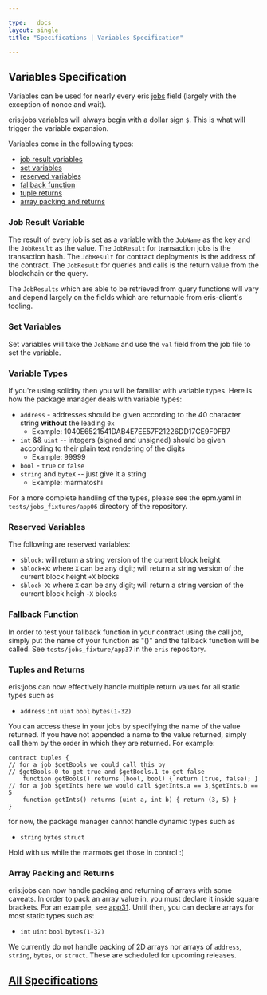 ```yaml
---

type:   docs
layout: single
title: "Specifications | Variables Specification"

---
```


## Variables Specification

Variables can be used for nearly every eris [jobs](/docs/specs/jobs_specification) field (largely with the exception of nonce and wait).

eris:jobs variables will always begin with a dollar sign `$`. This is what will trigger the variable expansion.

Variables come in the following types:

* [job result variables](#job-result-variable)
* [set variables](#set-variables)
* [reserved variables](#reserved-variables)
* [fallback function](#fallback-function)
* [tuple returns](#tuples-and-returns)
* [array packing and returns](#array-packing-and-returns)

### Job Result Variable

The result of every job is set as a variable with the `JobName` as the key and the `JobResult` as the value. The `JobResult` for transaction jobs is the transaction hash. The `JobResult`  for contract deployments is the address of the contract. The `JobResult` for queries and calls is the return value from the blockchain or the query.

The `JobResults` which are able to be retrieved from query functions will vary and depend largely on the fields which are returnable from eris-client's tooling.

### Set Variables

Set variables will take the `JobName` and use the `val` field from the job file to set the variable.

### Variable Types

If you're using solidity then you will be familiar with variable types. Here is how the package manager deals with variable types:

* `address` - addresses should be given according to the 40 character string **without** the leading `0x`
  * Example: 1040E6521541DAB4E7EE57F21226DD17CE9F0FB7
* `int` && `uint` -- integers (signed and unsigned) should be given according to their plain text rendering of the digits
  * Example: 99999
* `bool` - `true` or `false`
* `string` and `byteX` -- just give it a string
  * Example: marmatoshi

For a more complete handling of the types, please see the epm.yaml in `tests/jobs_fixtures/app06` directory of the repository.

### Reserved Variables

The following are reserved variables:

* `$block`: will return a string version of the current block height
* `$block+X`: where `X` can be any digit; will return a string version of the current block height `+X` blocks
* `$block-X`: where `X` can be any digit; will return a string version of the current block heigh `-X` blocks

### Fallback Function

In order to test your fallback function in your contract using the call job, simply put the name of your function as "()" and the fallback function will be called. See `tests/jobs_fixture/app37` in the `eris` repository.

### Tuples and Returns

eris:jobs can now effectively handle multiple return values for all static types such as

* `address` `int` `uint` `bool` `bytes(1-32)`

You can access these in your jobs by specifying the name of the value returned. If you have not appended a name to the value returned, simply call them by the order in which they are returned. For example:

```
contract tuples {
// for a job $getBools we could call this by
// $getBools.0 to get true and $getBools.1 to get false
    function getBools() returns (bool, bool) { return (true, false); }
// for a job $getInts here we would call $getInts.a == 3,$getInts.b == 5
    function getInts() returns (uint a, int b) { return (3, 5) }
}
```

for now, the package manager cannot handle dynamic types such as

* `string` `bytes` `struct`

Hold with us while the marmots get those in control :)

### Array Packing and Returns

eris:jobs can now handle packing and returning of arrays with some caveats. In order to pack an array value in, you must declare it inside square brackets. For an example, see [app31](https://github.com/monax/cli/blob/master/tests/jobs_fixtures/app31-memory_and_storage_arrays_dynamic_forms_static_types/epm.yaml). Until then, you can declare arrays for most static types such as:

*  `int` `uint` `bool` `bytes(1-32)`

We currently do not handle packing of 2D arrays nor arrays of `address`, `string`, `bytes`, or `struct`. These are scheduled for upcoming releases.

## [<i class="fa fa-chevron-circle-left" aria-hidden="true"></i> All Specifications](/docs/specs/)

